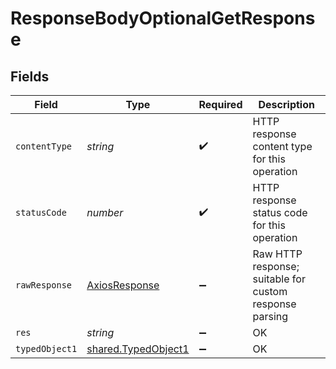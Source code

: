# ResponseBodyOptionalGetResponse


## Fields

| Field                                                      | Type                                                       | Required                                                   | Description                                                |
| ---------------------------------------------------------- | ---------------------------------------------------------- | ---------------------------------------------------------- | ---------------------------------------------------------- |
| `contentType`                                              | *string*                                                   | :heavy_check_mark:                                         | HTTP response content type for this operation              |
| `statusCode`                                               | *number*                                                   | :heavy_check_mark:                                         | HTTP response status code for this operation               |
| `rawResponse`                                              | [AxiosResponse](https://axios-http.com/docs/res_schema)    | :heavy_minus_sign:                                         | Raw HTTP response; suitable for custom response parsing    |
| `res`                                                      | *string*                                                   | :heavy_minus_sign:                                         | OK                                                         |
| `typedObject1`                                             | [shared.TypedObject1](../../models/shared/typedobject1.md) | :heavy_minus_sign:                                         | OK                                                         |